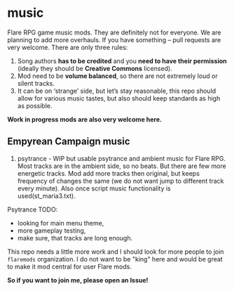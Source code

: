 ﻿# music
Flare RPG game music mods. They are definitely not for everyone. We are planning to add more overhauls. If you have something – pull requests are very welcome. There are only three rules:

1) Song authors **has to be credited** and you **need to have their permission** (ideally they should be **Creative Commons** licensed).
2) Mod need to be **volume balanced**, so there are not extremely loud or silent tracks.
3) It can be on ‘strange’ side, but let’s stay reasonable, this repo should allow for various music tastes, but also should keep standards as high as possible.

**Work in progress mods are also very welcome here.**

## Empyrean Campaign music

1) psytrance - WIP but usable psytrance and ambient music for Flare RPG. Most tracks are in the ambient side, so no beats. But there are few more energetic tracks. Mod add more tracks then original, but keeps frequency of changes the same (we do not want jump to different track every minute). Also once script music functionality is used(st_maria3.txt).

Psytrance TODO:
- looking for main menu theme,
- more gameplay testing,
- make sure, that tracks are long enough.

This repo needs a little more work and I should look for more people to join `flaremods` organization. I do not want to be "king" here and would be great to make it mod central for user Flare mods.

**So if you want to join me, please open an Issue!**

